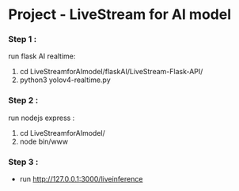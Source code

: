 # Project - LiveStream for AI model

### Step 1 :

run flask AI realtime:
 1. cd LiveStreamforAImodel/flaskAI/LiveStream-Flask-API/
 2. python3 yolov4-realtime.py

### Step 2 :

run nodejs express :
 1. cd LiveStreamforAImodel/
 2. node bin/www

### Step 3 :
 - run
   http://127.0.0.1:3000/liveinference
